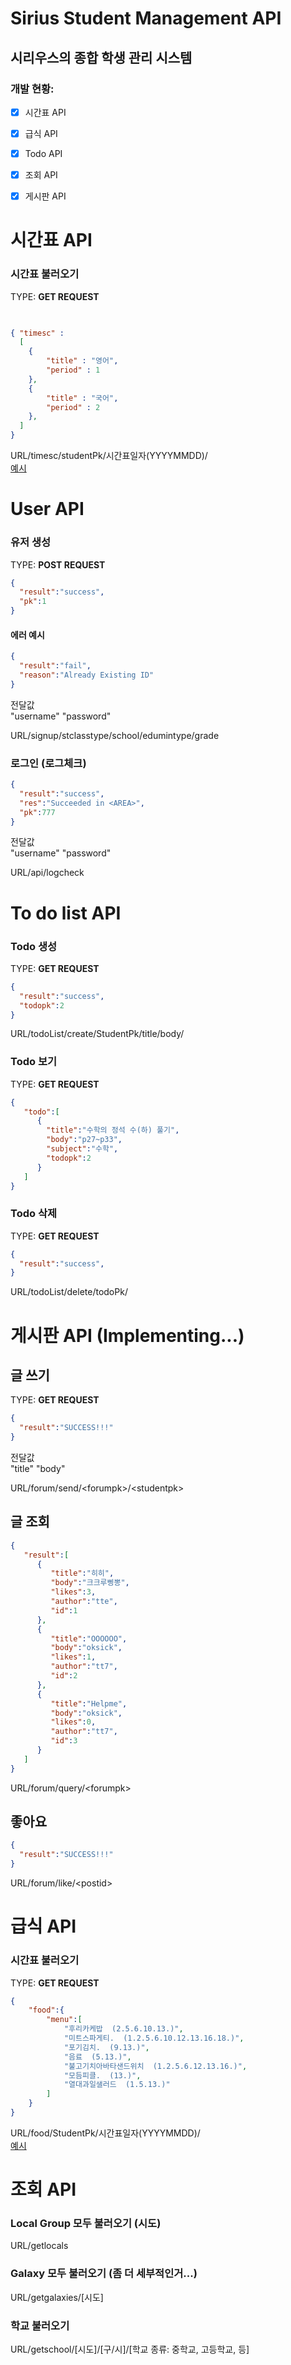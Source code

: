 # Sirius Student Management API
## 시리우스의 종합 학생 관리 시스템
### 개발 현황:
- [X] 시간표 API
- [X] 급식 API
- [x] Todo API
- [x] 조회 API
- [X] 게시판 API






# 시간표 API
### 시간표 불러오기 <br>
TYPE: **GET REQUEST**
```json

 
{ "timesc" : 
  [
    {
        "title" : "영어",
        "period" : 1
    },
    {
        "title" : "국어",
        "period" : 2
    },
  ]
}

```

URL/timesc/studentPk/시간표일자(YYYYMMDD)/<br>
[예시](https://classappAPI.compilingcoder.repl.co/timesc/1/20221013)

# User API
### 유저 생성 <br>
TYPE: **POST REQUEST**

```json
{
  "result":"success",
  "pk":1
}
```
#### 에러 예시
```json
{
  "result":"fail",
  "reason":"Already Existing ID"
}
```
전달값<br>
"username"
"password"

URL/signup/stclasstype/school/edumintype/grade

### 로그인 (로그체크) <br>

```json
{
  "result":"success",
  "res":"Succeeded in <AREA>",
  "pk":777
}
```

전달값<br>
"username"
"password"


URL/api/logcheck


# To do list API

### Todo 생성
TYPE: **GET REQUEST**
```json
{
  "result":"success",
  "todopk":2
}
```
URL/todoList/create/StudentPk/title/body/<br>

### Todo 보기
TYPE: **GET REQUEST**

```json
{
   "todo":[
      {
        "title":"수학의 정석 수(하) 풀기",
        "body":"p27~p33",
        "subject":"수학",
        "todopk":2
      }
   ]
}
```

### Todo 삭제
TYPE: **GET REQUEST**
```json
{
  "result":"success",
}
```
URL/todoList/delete/todoPk/<br>

# 게시판 API (Implementing...)
## 글 쓰기
TYPE: **GET REQUEST**
```json
{
  "result":"SUCCESS!!!"
}
```
전달값<br>
"title"
"body"

URL/forum/send/<forumpk\>/<studentpk\><br>
## 글 조회
```json
{
   "result":[
      {
         "title":"히히",
         "body":"크크루삥뽕",
         "likes":3,
         "author":"tte",
         "id":1
      },
      {
         "title":"OOOOOO",
         "body":"oksick",
         "likes":1,
         "author":"tt7",
         "id":2
      },
      {
         "title":"Helpme",
         "body":"oksick",
         "likes":0,
         "author":"tt7",
         "id":3
      }
   ]
}
  ```
URL/forum/query/<forumpk\><br>

## 좋아요
```json
{
  "result":"SUCCESS!!!"
}
```

URL/forum/like/<postid\>

#  급식 API
### 시간표 불러오기 <br>
TYPE: **GET REQUEST**
```json
{
    "food":{
        "menu":[
            "후리카케밥  (2.5.6.10.13.)",
            "미트스파게티.  (1.2.5.6.10.12.13.16.18.)",
            "포기김치.  (9.13.)",
            "음료  (5.13.)",
            "불고기치아바타샌드위치  (1.2.5.6.12.13.16.)",
            "모듬피클.  (13.)",
            "열대과일샐러드  (1.5.13.)"
        ]
    }
}
```
URL/food/StudentPk/시간표일자(YYYYMMDD)/<br>
[예시](https://classappapi.compilingcoder.repl.co/food/1/20221013/)

# 조회 API

### Local Group 모두 불러오기 (시도)
URL/getlocals

### Galaxy 모두 불러오기 (좀 더 세부적인거...)
URL/getgalaxies/[시도]

### 학교 불러오기
URL/getschool/[시도]/[구/시]/[학교 종류: 중학교, 고등학교, 등]